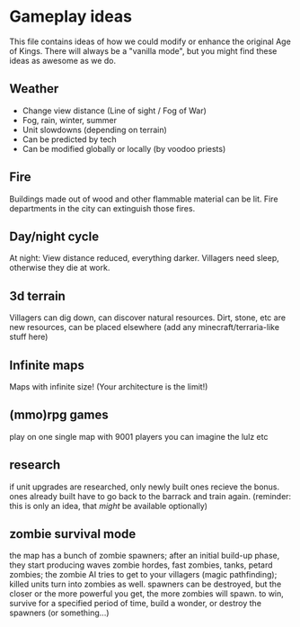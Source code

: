 Gameplay ideas
==============

This file contains ideas of how we could modify or enhance the original Age of Kings.
There will always be a "vanilla mode", but you might find these ideas as awesome as we do.

Weather
-------

* Change view distance (Line of sight / Fog of War)
* Fog, rain, winter, summer
* Unit slowdowns (depending on terrain)
* Can be predicted by tech
* Can be modified globally or locally (by voodoo priests)

Fire
----

Buildings made out of wood and other flammable material can be lit.
Fire departments in the city can extinguish those fires.

Day/night cycle
---------------

At night: View distance reduced, everything darker.
Villagers need sleep, otherwise they die at work.


3d terrain
----------

Villagers can dig down, can discover natural resources.
Dirt, stone, etc are new resources, can be placed elsewhere
(add any minecraft/terraria-like stuff here)


Infinite maps
-------------

Maps with infinite size! (Your architecture is the limit!)


(mmo)rpg games
--------------

play on one single map with 9001 players
you can imagine the lulz etc


research
--------

if unit upgrades are researched, only newly built ones recieve the bonus.
ones already built have to go back to the barrack and train again.
(reminder: this is only an idea, that _might_ be available optionally)


zombie survival mode
--------------------

the map has a bunch of zombie spawners; after an initial build-up phase,
they start producing waves zombie hordes, fast zombies, tanks, petard zombies;
the zombie AI tries to get to your villagers (magic pathfinding);
killed units turn into zombies as well. spawners can be destroyed,
but the closer or the more powerful you get, the more zombies will spawn.
to win, survive for a specified period of time, build a wonder,
or destroy the spawners (or something...)
